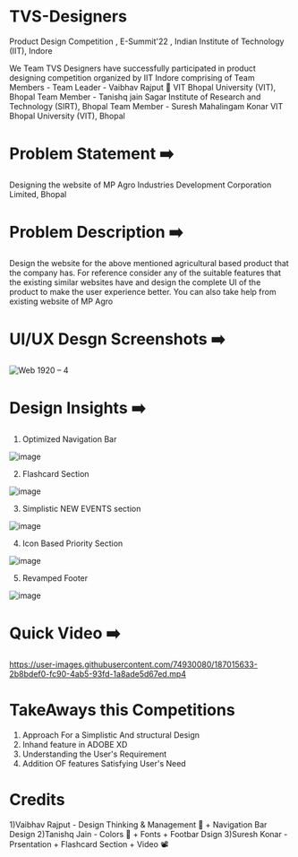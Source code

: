 # TVS-Designers
Product Design Competition , E-Summit'22 , Indian Institute of Technology (IIT), Indore

We Team TVS Designers have successfully participated in product designing competition organized by IIT Indore comprising of Team Members -
Team Leader - Vaibhav Rajput 👑           VIT Bhopal University (VIT), Bhopal
Team Member - Tanishq jain                Sagar Institute of Research and Technology (SIRT), Bhopal
Team Member - Suresh Mahalingam Konar     VIT Bhopal University (VIT), Bhopal

# Problem Statement ➡️
Designing the website of MP Agro Industries Development Corporation Limited, Bhopal 

# Problem Description ➡️
Design the website for the above mentioned agricultural based product that
                      the company has. For reference consider any of the suitable features that the
                      existing similar websites have and design the complete UI of the product to
                      make the user experience better. You can also take help from existing website
                      of MP Agro
                      
# UI/UX Desgn Screenshots ➡️

![Web 1920 – 4](https://user-images.githubusercontent.com/74930080/187014628-907c5149-2779-4646-8bb4-7aeb5840b659.png)

# Design Insights ➡️
1) Optimized Navigation Bar

![image](https://user-images.githubusercontent.com/74930080/187014755-8b9face4-598c-4df6-88f7-597b2dbf1c90.png)


2) Flashcard Section

![image](https://user-images.githubusercontent.com/74930080/187014787-533578cd-511e-4e58-b8cc-2275516d8844.png)


3) Simplistic NEW EVENTS section

![image](https://user-images.githubusercontent.com/74930080/187014796-db54fe5d-fe48-490a-8025-6138328e8929.png)


4) Icon Based Priority Section

![image](https://user-images.githubusercontent.com/74930080/187014823-455a74ad-08c6-4cdd-8eb5-db7dc1c73145.png)

5) Revamped Footer 

![image](https://user-images.githubusercontent.com/74930080/187014827-79c457d3-9218-4485-8f1e-665ff82b7741.png)

# Quick Video ➡️
https://user-images.githubusercontent.com/74930080/187015633-2b8bdef0-fc90-4ab5-93fd-1a8ade5d67ed.mp4

# TakeAways this Competitions

1) Approach For a Simplistic And structural Design 
2) Inhand feature in ADOBE XD
3) Understanding the User's Requirement 
4) Addition OF features Satisfying User's Need

# Credits 

1)Vaibhav Rajput - Design Thinking & Management 🤔 + Navigation Bar Design
2)Tanishq Jain - Colors 🎨 + Fonts + Footbar Dsign
3)Suresh Konar - Prsentation + Flashcard Section + Video 📽️


